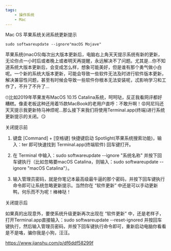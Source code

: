 ```yaml
---
tags:
    - 操作系统
    - Mac
---
```


Mac OS 苹果系统关闭系统更新提示



```
sudo softwareupdate --ignore"macOS Mojave"
```





苹果系统(macOS)每次出大版本更新后，电脑右上角天天提示系统有新的更新，无论你点一小时后或者晚上或者明天再提醒，永远解决不了问题。尤其是…你不知道系统大版本更新后，会变成怎么样，想象可能美好，但是谁有那个勇气做小白呢。一个新的系统大版本更新，可能会导致一些软件无法及时进行软件版本更新，解决兼容性问题，甚至有时候会导致一些软件你根本无法安装呢，忒影响学习和工作了，不升了不升了…



🙄比如2019年苹果发布MacOS 10.15 Catalina系统，呵呵哒，反正我看网评都好糟糕。像麦老板这种还用着15款MacBook的老用户直呼：不敢升啊！😡阿尼玛还天天提示我更新特马神烦呢…那么接下来我们将使用Terminal.app(终端)进行系统更新提示的关闭。😏



关闭提示前

1. 键盘 [Command] + [空格键] 快捷键启动 Spotlight(苹果系统搜索功能)，输入：ter 即可快速找到 Terminal.app(终端软件) 回车键打开。



2. 在 Terminal 中输入：sudo softwareupdate --ignore "系统名称" 并按下回车键执行（比如忽略要macOS Catalina，则输入：sudo softwareupdate --ignore "macOS Catalina"）。



3. 输入管理员密码，就是你笔记本最高级最牛逼的那个密码，并按下回车键执行命令即可让系统忽略更新提示。当然你在 “软件更新” 中还是可以手动更新鸭，何乐而不为呢！棒棒哒！



关闭提示后

如果真的出现意外，要使系统升级更新再次出现在 “软件更新” 中，还是老样子，打开Terminal.app直接输入：sudo softwareupdate --reset-ignored 并按回车键执行，然后输入管理员密码，并按下回车键执行命令即可，重新启动电脑你看看是不是咯，骗你我是小狗，汪汪。





https://www.jianshu.com/p/df6ddf58299f


